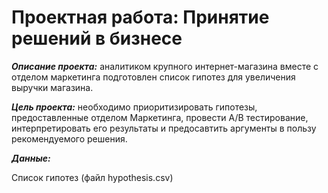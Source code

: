 # Проектная работа: Принятие решений в бизнесе
***Описание проекта:*** аналитиком крупного интернет-магазина вместе с отделом маркетинга подготовлен список гипотез для увеличения выручки магазина.

***Цель проекта:*** необходимо приоритизировать гипотезы, предоставленные отделом Маркетинга, провести А/В тестирование, интерпретировать его результаты и предосавтить аргументы в пользу рекомендуемого решения.

***Данные:*** 

Список гипотез (файл hypothesis.csv)

